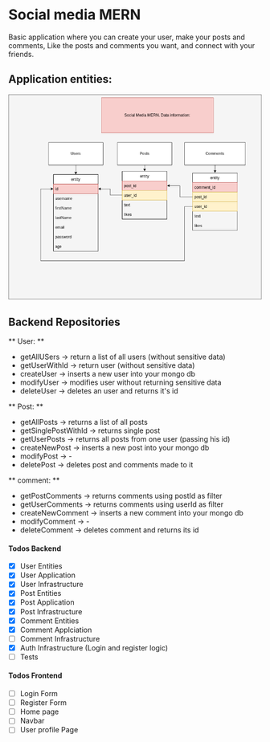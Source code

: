 # Social media MERN
Basic application where you can create your user, make your posts and comments, Like the posts and comments you want, and connect with your friends. 

## Application entities:
![App-db-diagram](./app-data/Untitled%20Diagram.drawio.png)


## Backend Repositories
** User: ** 
* getAllUSers -> return a list of all users (without sensitive data)
* getUserWithId -> return user (without sensitive data)
* createUser -> inserts a new user into your mongo db
* modifyUser -> modifies user without returning sensitive data
* deleteUser -> deletes an user and returns it's id

** Post: **
* getAllPosts -> returns a list of all posts
* getSinglePostWithId -> returns single post
* getUserPosts -> returns all posts from one user (passing his id)
* createNewPost -> inserts a new post into your mongo db
* modifyPost -> -
* deletePost -> deletes post and comments made to it

** comment: **
* getPostComments -> returns comments using postId as filter
* getUserComments -> returns comments using userId as filter
* createNewComment -> inserts a new comment into your mongo db
* modifyComment -> -
* deleteComment -> deletes comment and returns its id 

#### Todos Backend
- [X] User Entities
- [X] User Application
- [X] User Infrastructure
- [X] Post Entities
- [X] Post Application
- [X] Post Infrastructure
- [X] Comment Entities
- [X] Comment Applciation
- [ ] Comment Infrastructure
- [X] Auth Infrastructure (Login and register logic)
- [ ] Tests
#### Todos Frontend
- [ ] Login Form
- [ ] Register Form
- [ ] Home page
- [ ] Navbar
- [ ] User profile Page
